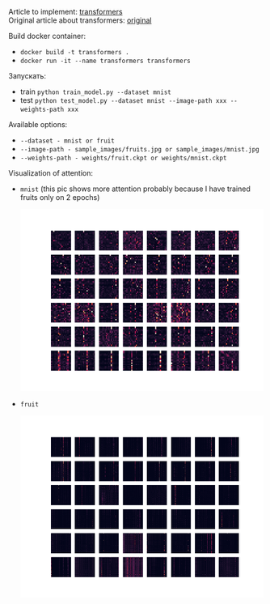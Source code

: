 Article to implement: [transformers](https://arxiv.org/pdf/2010.11929.pdf) \
Original article about transformers: [original](https://arxiv.org/pdf/1706.03762.pdf)

Build docker container:

- ```docker build -t transformers . ```
- ```docker run -it --name transformers transformers```

Запускать:

- train ```python train_model.py --dataset mnist```
- test  ```python test_model.py --dataset mnist --image-path xxx --weights-path xxx```

Available options:

- ```--dataset - mnist or fruit```
- ```--image-path - sample_images/fruits.jpg or sample_images/mnist.jpg```
- ```--weights-path - weights/fruit.ckpt or weights/mnist.ckpt```

Visualization of attention:

- ```mnist``` (this pic shows more attention probably because I have trained fruits only on 2 epochs)

  ![mnist](attention/attn_mnist.png)


- ```fruit```
  
  ![fruit](attention/attn_fruit.png)